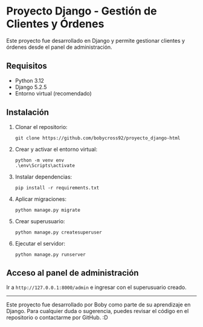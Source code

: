 # Proyecto Django - Gestión de Clientes y Órdenes

Este proyecto fue desarrollado en Django y permite gestionar clientes y órdenes desde el panel de administración.

## Requisitos

- Python 3.12
- Django 5.2.5
- Entorno virtual (recomendado)

## Instalación

1. Clonar el repositorio:
   ```
   git clone https://github.com/bobycross92/proyecto_django-html
   ```

2. Crear y activar el entorno virtual:
   ```
   python -m venv env
   .\env\Scripts\activate
   ```

3. Instalar dependencias:
   ```
   pip install -r requirements.txt
   ```

4. Aplicar migraciones:
   ```
   python manage.py migrate
   ```

5. Crear superusuario:
   ```
   python manage.py createsuperuser
   ```

6. Ejecutar el servidor:
   ```
   python manage.py runserver
   ```

## Acceso al panel de administración

Ir a `http://127.0.0.1:8000/admin` e ingresar con el superusuario creado.

---

Este proyecto fue desarrollado por Boby como parte de su aprendizaje en Django. Para cualquier duda o sugerencia, puedes revisar el código en el repositorio o contactarme por GitHub. :D 